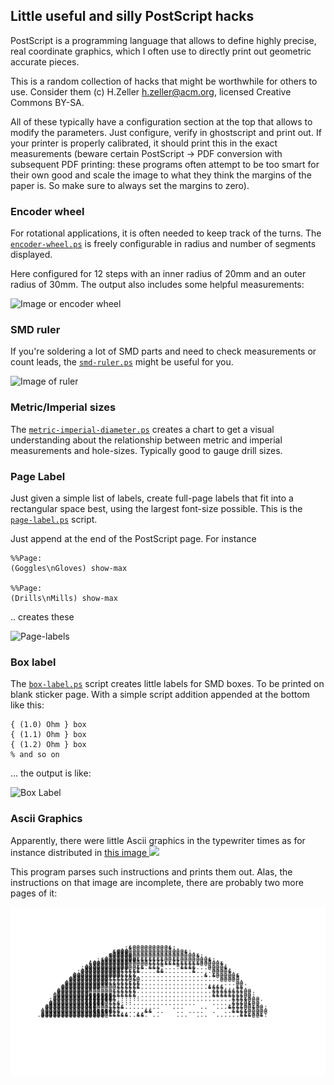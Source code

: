 Little useful and silly PostScript hacks
----------------------------------------

PostScript is a programming language that allows to define highly precise, real
coordinate graphics, which I often use to directly print out geometric
accurate pieces.

This is a random collection of hacks that might be worthwhile
for others to use. Consider them (c) H.Zeller <h.zeller@acm.org>,
licensed Creative Commons BY-SA.

All of these typically have a configuration section at the top that allows
to modify the parameters. Just configure, verify in ghostscript and print
out. If your printer is properly calibrated, it should print this in the
exact measurements (beware certain PostScript -> PDF conversion with subsequent
PDF printing: these programs often attempt to be too smart for their own good
and scale the image to what they think the margins of the paper is. So make sure
to always set the margins to zero).

### Encoder wheel
For rotational applications, it is often needed to keep track of the
turns. The [`encoder-wheel.ps`](./encoder-wheel.ps) is freely configurable in
radius and number of segments displayed.

Here configured for 12 steps with an inner radius of 20mm and an outer radius
of 30mm. The output also includes some helpful measurements:

![Image or encoder wheel][wheel-img]

### SMD ruler
If you're soldering a lot of SMD parts and need to check measurements or
count leads, the [`smd-ruler.ps`](./smd-ruler.ps) might be useful for you.

![Image of ruler][ruler-img]

### Metric/Imperial sizes
The [`metric-imperial-diameter.ps`](./metric-imperial-diameter.ps) creates
a chart to get a visual understanding about the relationship between metric
and imperial measurements and hole-sizes. Typically good to gauge drill sizes.

### Page Label
Just given a simple list of labels, create full-page labels that fit into
a rectangular space best, using the largest font-size possible. This is the
[`page-label.ps`](./page-label.ps) script.

Just append at the end of the PostScript page. For instance

```
%%Page:
(Goggles\nGloves) show-max

%%Page:
(Drills\nMills) show-max
```

.. creates these

![Page-labels][page-label]

### Box label
The [`box-label.ps`](./box-label.ps) script creates little labels for SMD boxes.
To be printed on blank sticker page. With a simple script addition appended
at the bottom like this:

```
{ (1.0) Ohm } box
{ (1.1) Ohm } box
{ (1.2) Ohm } box
% and so on
```

... the output is like:

![Box Label][box-label-img]

### Ascii Graphics

Apparently, there were little Ascii graphics in the typewriter times as
for instance distributed in
<a href="https://pbs.twimg.com/media/DrgVJYfXQAAgZ2f.jpg">this image
<img src="https://pbs.twimg.com/media/DrgVJYfXQAAgZ2f.jpg" width="128"></a>

This program parses such instructions and prints them out. Alas, the
instructions on that image are incomplete, there are probably two more
pages of it:

![ASCII graphics][ascii-graphics]

[box-label-img]: ./img/box-label.png
[wheel-img]: ./img/wheel-picture.png
[ruler-img]: ./img/smd-ruler.jpg
[page-label]: ./img/page-label.png
[ascii-graphics]: ./img/ascii-graphics.png
